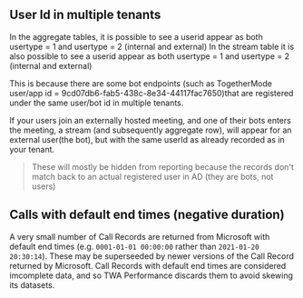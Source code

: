 ## User Id in multiple tenants

In the aggregate tables, it is possible to see a userid appear as both usertype = 1 and usertype = 2 (internal and external)
In the stream table it is also possible to see a userid appear as both usertype = 1 and usertype = 2 (internal and external)

This is because there are some bot endpoints (such as TogetherMode user/app id = 9cd07db6-fab5-438c-8e34-44117fac7650)that are registered under the same user/bot id in multiple tenants.

If your users join an externally hosted meeting, and one of their bots enters the meeting, a stream (and subsequently aggregate row), will appear for an external user(the bot), but with the same userId as already recorded as in your tenant.

> These will mostly be hidden from reporting because the records don't match back to an actual registered user in AD (they are bots, not users)

## Calls with default end times (negative duration)

A very small number of Call Records are returned from Microsoft with default end times (e.g. `0001-01-01 00:00:00` rather than `2021-01-20 20:30:14`). These may be superseeded by newer versions of the Call Record returned by Microsoft. Call Records with default end times are considered imcomplete data, and so TWA Performance discards them to avoid skewing its datasets.

